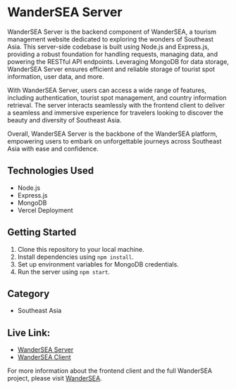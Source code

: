 # WanderSEA Server

WanderSEA Server is the backend component of WanderSEA, a tourism management website dedicated to exploring the wonders of Southeast Asia. This server-side codebase is built using Node.js and Express.js, providing a robust foundation for handling requests, managing data, and powering the RESTful API endpoints. Leveraging MongoDB for data storage, WanderSEA Server ensures efficient and reliable storage of tourist spot information, user data, and more.

With WanderSEA Server, users can access a wide range of features, including authentication, tourist spot management, and country information retrieval. The server interacts seamlessly with the frontend client to deliver a seamless and immersive experience for travelers looking to discover the beauty and diversity of Southeast Asia.

Overall, WanderSEA Server is the backbone of the WanderSEA platform, empowering users to embark on unforgettable journeys across Southeast Asia with ease and confidence.

## Technologies Used

- Node.js
- Express.js
- MongoDB
- Vercel Deployment

## Getting Started

1. Clone this repository to your local machine.
2. Install dependencies using `npm install`.
3. Set up environment variables for MongoDB credentials.
4. Run the server using `npm start`.

## Category
- Southeast Asia

## Live Link:
- [WanderSEA Server](https://wandersea-server.vercel.app/)
- [WanderSEA Client](https://wandersea-d210a.web.app/)

For more information about the frontend client and the full WanderSEA project, please visit [WanderSEA](#).

